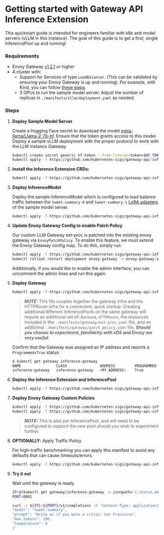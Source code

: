 # Getting started with Gateway API Inference Extension

This quickstart guide is intended for engineers familiar with k8s and model servers (vLLM in this instance). The goal of this guide is to get a first, single InferencePool up and running! 

### Requirements
 - Envoy Gateway [v1.2.1](https://gateway.envoyproxy.io/docs/install/install-yaml/#install-with-yaml) or higher
 - A cluster with:
   - Support for Services of type `LoadBalancer`. (This can be validated by ensuring your Envoy Gateway is up and running). For example, with Kind,
     you can follow [these steps](https://kind.sigs.k8s.io/docs/user/loadbalancer).
   - 3 GPUs to run the sample model server. Adjust the number of replicas in `./manifests/vllm/deployment.yaml` as needed.

### Steps

1. **Deploy Sample Model Server**

   Create a Hugging Face secret to download the model [meta-llama/Llama-2-7b-hf](https://huggingface.co/meta-llama/Llama-2-7b-hf). Ensure that the token grants access to this model.
   Deploy a sample vLLM deployment with the proper protocol to work with the LLM Instance Gateway.
   ```bash
   kubectl create secret generic hf-token --from-literal=token=$HF_TOKEN # Your Hugging Face Token with access to Llama2
   kubectl apply -f https://github.com/kubernetes-sigs/gateway-api-inference-extension/raw/main/pkg/manifests/vllm/deployment.yaml
   ```

1. **Install the Inference Extension CRDs:**

   ```sh
   kubectl apply -f https://github.com/kubernetes-sigs/gateway-api-inference-extension/releases/download/v0.1.0/manifests.yaml
   ```

1. **Deploy InferenceModel**

   Deploy the sample InferenceModel which is configured to load balance traffic between the `tweet-summary-0` and `tweet-summary-1`
   [LoRA adapters](https://docs.vllm.ai/en/latest/features/lora.html) of the sample model server.
   ```bash
   kubectl apply -f https://github.com/kubernetes-sigs/gateway-api-inference-extension/raw/main/pkg/manifests/inferencemodel.yaml
   ```

1. **Update Envoy Gateway Config to enable Patch Policy**

   Our custom LLM Gateway ext-proc is patched into the existing envoy gateway via `EnvoyPatchPolicy`. To enable this feature, we must extend the Envoy Gateway config map. To do this, simply run:
   ```bash
   kubectl apply -f https://github.com/kubernetes-sigs/gateway-api-inference-extension/raw/main/pkg/manifests/gateway/enable_patch_policy.yaml
   kubectl rollout restart deployment envoy-gateway -n envoy-gateway-system
   ```
   Additionally, if you would like to enable the admin interface, you can uncomment the admin lines and run this again.

1. **Deploy Gateway**

   ```bash
   kubectl apply -f https://github.com/kubernetes-sigs/gateway-api-inference-extension/raw/main/pkg/manifests/gateway/gateway.yaml
   ```
   > **_NOTE:_** This file couples together the gateway infra and the HTTPRoute infra for a convenient, quick startup. Creating additional/different InferencePools on the same gateway will require an additional set of: `Backend`, `HTTPRoute`, the resources included in the `./manifests/gateway/ext-proc.yaml` file, and an additional `./manifests/gateway/patch_policy.yaml` file. ***Should you choose to experiment, familiarity with xDS and Envoy are very useful.***

   Confirm that the Gateway was assigned an IP address and reports a `Programmed=True` status:
   ```bash
   $ kubectl get gateway inference-gateway
   NAME                CLASS               ADDRESS         PROGRAMMED   AGE
   inference-gateway   inference-gateway   <MY_ADDRESS>    True         22s
   ```

1. **Deploy the Inference Extension and InferencePool**

   ```bash
   kubectl apply -f https://github.com/kubernetes-sigs/gateway-api-inference-extension/raw/main/pkg/manifests/ext_proc.yaml
   ```

1. **Deploy Envoy Gateway Custom Policies**

   ```bash
   kubectl apply -f https://github.com/kubernetes-sigs/gateway-api-inference-extension/raw/main/pkg/manifests/gateway/extension_policy.yaml
   kubectl apply -f https://github.com/kubernetes-sigs/gateway-api-inference-extension/raw/main/pkg/manifests/gateway/patch_policy.yaml
   ```
   > **_NOTE:_** This is also per InferencePool, and will need to be configured to support the new pool should you wish to experiment further.

1. **OPTIONALLY**: Apply Traffic Policy

   For high-traffic benchmarking you can apply this manifest to avoid any defaults that can cause timeouts/errors.

   ```bash
   kubectl apply -f https://github.com/kubernetes-sigs/gateway-api-inference-extension/raw/main/pkg/manifests/gateway/traffic_policy.yaml
   ```

1. **Try it out**

   Wait until the gateway is ready.

   ```bash
   IP=$(kubectl get gateway/inference-gateway -o jsonpath='{.status.addresses[0].value}')
   PORT=8081

   curl -i ${IP}:${PORT}/v1/completions -H 'Content-Type: application/json' -d '{
   "model": "tweet-summary",
   "prompt": "Write as if you were a critic: San Francisco",
   "max_tokens": 100,
   "temperature": 0
   }'
   ```